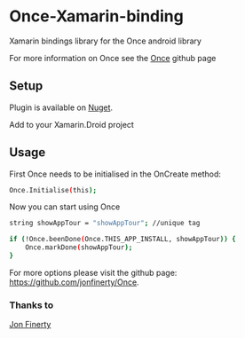 # Once-Xamarin-binding

Xamarin bindings library for the Once android library

For more information on Once see the [Once] github page
## Setup
Plugin is available on [Nuget].

Add to your Xamarin.Droid project
## Usage
First Once needs to be initialised in the OnCreate method:
```sh
Once.Initialise(this);
```
Now you can start using Once
```sh
string showAppTour = "showAppTour"; //unique tag

if (!Once.beenDone(Once.THIS_APP_INSTALL, showAppTour)) {
    Once.markDone(showAppTour);
}
```
For more options please visit the github page: https://github.com/jonfinerty/Once.
### Thanks to
[Jon Finerty]

[Nuget]: <https://www.nuget.org/packages/Xam.Plugins.Android.Once/0.5.0>
[Once]: <https://github.com/jonfinerty/Once>
[Jon Finerty]: <https://github.com/jonfinerty>

